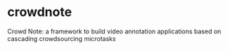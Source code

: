 # crowdnote
Crowd Note: a framework to build video annotation applications based on cascading crowdsourcing microtasks
